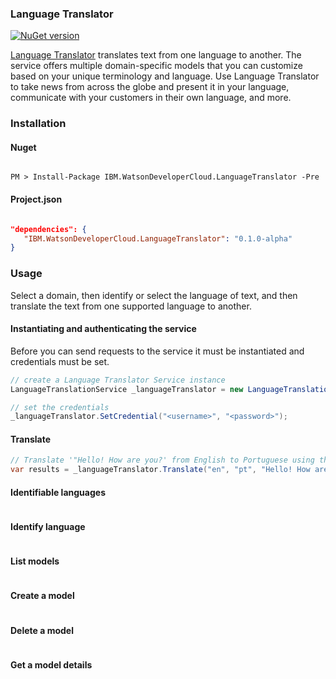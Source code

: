 ### Language Translator

[![NuGet version](https://img.shields.io/nuget/v/IBM.WatsonDeveloperCloud.LanguageTranslator.svg)](https://www.nuget.org/packages/IBM.WatsonDeveloperCloud.LanguageTranslator/)

[Language Translator][language_translator] translates text from one language to another. The service offers multiple domain-specific models that you can customize based on your unique terminology and language. Use Language Translator to take news from across the globe and present it in your language, communicate with your customers in their own language, and more.

### Installation
#### Nuget
```

PM > Install-Package IBM.WatsonDeveloperCloud.LanguageTranslator -Pre

```
#### Project.json
```JSON

"dependencies": {
   "IBM.WatsonDeveloperCloud.LanguageTranslator": "0.1.0-alpha"
}

```
### Usage
Select a domain, then identify or select the language of text, and then translate the text from one supported language to another.

#### Instantiating and authenticating the service
Before you can send requests to the service it must be instantiated and credentials must be set.
```cs
// create a Language Translator Service instance
LanguageTranslationService _languageTranslator = new LanguageTranslationService();

// set the credentials
_languageTranslator.SetCredential("<username>", "<password>");
```

#### Translate
```cs
// Translate '"Hello! How are you?' from English to Portuguese using the Language Translator service
var results = _languageTranslator.Translate("en", "pt", "Hello! How are you?");
```

#### Identifiable languages
```cs
```

#### Identify language
```cs
```

#### List models
```cs
```

#### Create a model
```cs
```

#### Delete a model
```cs
```

#### Get a model details
```cs
```

[language_translator]: http://www.ibm.com/watson/developercloud/doc/language-translator/
